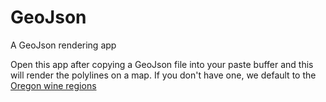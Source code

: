 # GeoJson
A GeoJson rendering app

Open this app after copying a GeoJson file into your paste buffer and this will render the polylines on a map. If you don't have one, we default to the [Oregon wine regions](https://github.com/UCDavisLibrary/ava/blob/master/avas_by_state/OR_avas.geojson)
